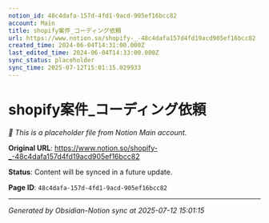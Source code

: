 ```yaml
---
notion_id: 48c4dafa-157d-4fd1-9acd-905ef16bcc82
account: Main
title: shopify案件_コーディング依頼
url: https://www.notion.so/shopify-_-48c4dafa157d4fd19acd905ef16bcc82
created_time: 2024-06-04T14:31:00.000Z
last_edited_time: 2024-06-04T14:33:00.000Z
sync_status: placeholder
sync_time: 2025-07-12T15:01:15.029933
---
```


# shopify案件_コーディング依頼

*🔄 This is a placeholder file from Notion Main account.*

**Original URL**: https://www.notion.so/shopify-_-48c4dafa157d4fd19acd905ef16bcc82

**Status**: Content will be synced in a future update.

**Page ID**: `48c4dafa-157d-4fd1-9acd-905ef16bcc82`

---

*Generated by Obsidian-Notion sync at 2025-07-12 15:01:15*
